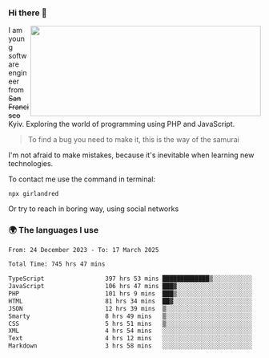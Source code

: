 ### Hi there 👋  

<img align='right' src="https://github-readme-stats.vercel.app/api?username=girlandred&count_private=true&show_icons=true&include_all_commits=true&hide_rank=true&hide_title=true&theme=buefy&card_width=300" width=460 height=180>


I am young software engineer from ~~San Francisco~~ Kyiv. Exploring the world of programming using PHP and JavaScript.


> To find a bug you need to make it, this is the way of the samurai



I'm not afraid to make mistakes, because it's inevitable when learning new technologies.

To contact me use the command in terminal:

```
npx girlandred
```

Or try to reach in boring way, using social networks


### 🌍 The languages I use

<!--START_SECTION:waka-->

```txt
From: 24 December 2023 - To: 17 March 2025

Total Time: 745 hrs 47 mins

TypeScript                 397 hrs 53 mins █████████████▒░░░░░░░░░░░   53.34 %
JavaScript                 106 hrs 47 mins ███▓░░░░░░░░░░░░░░░░░░░░░   14.32 %
PHP                        101 hrs 9 mins  ███▒░░░░░░░░░░░░░░░░░░░░░   13.56 %
HTML                       81 hrs 34 mins  ██▓░░░░░░░░░░░░░░░░░░░░░░   10.94 %
JSON                       12 hrs 39 mins  ▒░░░░░░░░░░░░░░░░░░░░░░░░   01.70 %
Smarty                     8 hrs 49 mins   ▒░░░░░░░░░░░░░░░░░░░░░░░░   01.18 %
CSS                        5 hrs 51 mins   ▒░░░░░░░░░░░░░░░░░░░░░░░░   00.78 %
XML                        4 hrs 54 mins   ░░░░░░░░░░░░░░░░░░░░░░░░░   00.66 %
Text                       4 hrs 12 mins   ░░░░░░░░░░░░░░░░░░░░░░░░░   00.56 %
Markdown                   3 hrs 58 mins   ░░░░░░░░░░░░░░░░░░░░░░░░░   00.53 %
```

<!--END_SECTION:waka-->
